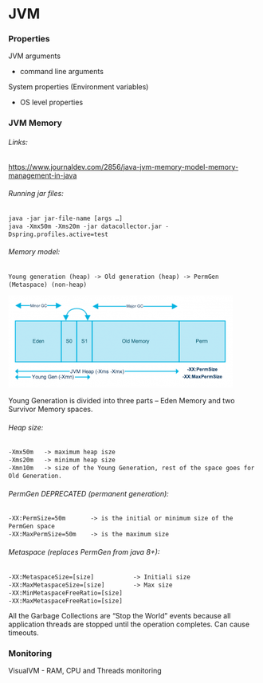 # JVM

### Properties

JVM arguments

- command line arguments

System properties (Environment variables)

- OS level properties 

### JVM Memory 

###### Links:

https://www.journaldev.com/2856/java-jvm-memory-model-memory-management-in-java

###### Running jar files:

    java -jar jar-file-name [args …]
    java -Xmx50m -Xms20m -jar datacollector.jar -Dspring.profiles.active=test

###### Memory model:

    Young generation (heap) -> Old generation (heap) -> PermGen (Metaspace) (non-heap)

![img.png](img.png)

Young Generation is divided into three parts – Eden Memory and two Survivor Memory spaces.

###### Heap size:

    -Xmx50m   -> maximum heap isze
    -Xms20m   -> minimum heap size
    -Xmn10m   -> size of the Young Generation, rest of the space goes for Old Generation.

###### PermGen DEPRECATED (permanent generation):

    -XX:PermSize=50m       -> is the initial or minimum size of the PermGen space
    -XX:MaxPermSize=50m    -> is the maximum size

###### Metaspace (replaces PermGen from java 8+):

    -XX:MetaspaceSize=[size]           -> Initiali size
    -XX:MaxMetaspaceSize=[size]        -> Max size
    -XX:MinMetaspaceFreeRatio=[size]
    -XX:MaxMetaspaceFreeRatio=[size]

All the Garbage Collections are “Stop the World” events because all application threads are stopped until the operation completes. Can cause timeouts.

### Monitoring

VisualVM - RAM, CPU and Threads monitoring

